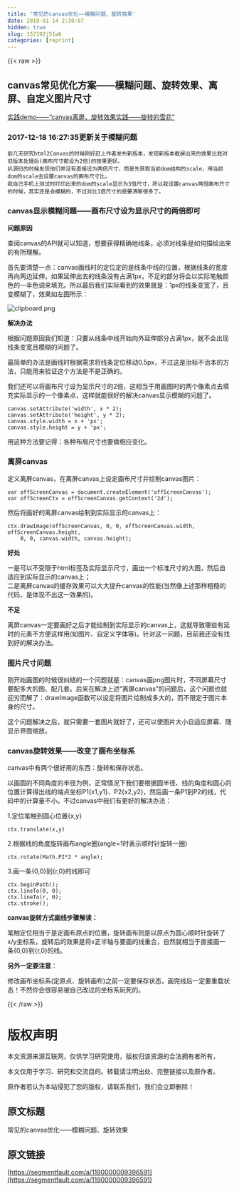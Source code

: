 ```yaml
---
title: '常见的canvas优化——模糊问题、旋转效果' 
date: 2019-01-14 2:30:07
hidden: true
slug: 157192j51w6
categories: [reprint]
---
```


{{< raw >}}

                    
<h2 id="articleHeader0">canvas常见优化方案——模糊问题、旋转效果、离屏、自定义图片尺寸</h2>
<p><a href="https://segmentfault.com/a/1190000009406855">实践demo——“canvas离屏、旋转效果实践——旋转的雪花”</a></p>
<h3 id="articleHeader1">2017-12-18 16:27:35更新关于模糊问题</h3>
<div class="widget-codetool" style="display:none;">
      <div class="widget-codetool--inner">
      <span class="selectCode code-tool" data-toggle="tooltip" data-placement="top" title="" data-original-title="全选"></span>
      <span type="button" class="copyCode code-tool" data-toggle="tooltip" data-placement="top" data-clipboard-text="前几天研究html2Canvas的时候刚好赶上作者发布新版本，发现新版本截屏出来的效果比我对旧版本处理后(画布尺寸都设为2倍)的效果更好。
扒源码的时候发现他们并没有直接设为两倍尺寸，而是先获取当前dom结构的scale，用当前dom的scale去设置canvas的画布尺寸比。
我自己手机上测试时打印出来的dom的scale显示为3倍尺寸，所以我设置canvas两倍画布尺寸的时候，其实还是会模糊的，不过对比1倍尺寸的是要清晰很多了。" title="" data-original-title="复制"></span>
      <span type="button" class="saveToNote code-tool" data-toggle="tooltip" data-placement="top" title="" data-original-title="放进笔记"></span>
      </div>
      </div><pre class="hljs mel"><code>前几天研究html2Canvas的时候刚好赶上作者发布新版本，发现新版本截屏出来的效果比我对旧版本处理后(画布尺寸都设为<span class="hljs-number">2</span>倍)的效果更好。
扒源码的时候发现他们并没有直接设为两倍尺寸，而是先获取当前dom结构的<span class="hljs-keyword">scale</span>，用当前dom的<span class="hljs-keyword">scale</span>去设置<span class="hljs-keyword">canvas</span>的画布尺寸比。
我自己手机上测试时打印出来的dom的<span class="hljs-keyword">scale</span>显示为<span class="hljs-number">3</span>倍尺寸，所以我设置<span class="hljs-keyword">canvas</span>两倍画布尺寸的时候，其实还是会模糊的，不过对比<span class="hljs-number">1</span>倍尺寸的是要清晰很多了。</code></pre>
<h3 id="articleHeader2">canvas显示模糊问题——画布尺寸设为显示尺寸的两倍即可</h3>
<p><strong>问题原因</strong></p>
<p>查阅canvas的API就可以知道，想要获得精确地线条，必须对线条是如何描绘出来的有所理解。</p>
<p>首先要清楚一点：canvas画线时的定位定的是线条中线的位置，根据线条的宽度再向两边延伸，如果延伸出去的线条没有占满1px，不足的部分将会以实际笔触颜色的一半色调来填充。所以最后我们实际看到的效果就是：1px的线条变宽了，且变模糊了，效果如左图所示：</p>
<p><span class="img-wrap"><img data-src="/img/bVNAhe?w=311&amp;h=161" src="https://static.alili.tech/img/bVNAhe?w=311&amp;h=161" alt="clipboard.png" title="clipboard.png" style="cursor: pointer; display: inline;"></span></p>
<p><strong>解决办法</strong></p>
<p>根据问题原因我们知道：只要从线条中线开始向外延伸部分占满1px，就不会出现线条变宽且模糊的问题了。</p>
<p>最简单的办法是画线时根据需求将线条定位移动0.5px，不过这是治标不治本的方法，只能用来验证这个方法是不是正确的。</p>
<p>我们还可以将画布尺寸设为显示尺寸的2倍，这相当于用画图时的两个像素点去填充实际显示的一个像素点，这样就能很好的解决canvas显示模糊的问题了。</p>
<div class="widget-codetool" style="display:none;">
      <div class="widget-codetool--inner">
      <span class="selectCode code-tool" data-toggle="tooltip" data-placement="top" title="" data-original-title="全选"></span>
      <span type="button" class="copyCode code-tool" data-toggle="tooltip" data-placement="top" data-clipboard-text="canvas.setAttribute('width', x * 2);
canvas.setAttribute('height', y * 2);
canvas.style.width = x + 'px';
canvas.style.height = y + 'px';" title="" data-original-title="复制"></span>
      <span type="button" class="saveToNote code-tool" data-toggle="tooltip" data-placement="top" title="" data-original-title="放进笔记"></span>
      </div>
      </div><pre class="hljs mel"><code><span class="hljs-keyword">canvas</span>.setAttribute(<span class="hljs-string">'width'</span>, x * <span class="hljs-number">2</span>);
<span class="hljs-keyword">canvas</span>.setAttribute(<span class="hljs-string">'height'</span>, y * <span class="hljs-number">2</span>);
<span class="hljs-keyword">canvas</span>.style.width = x + <span class="hljs-string">'px'</span>;
<span class="hljs-keyword">canvas</span>.style.height = y + <span class="hljs-string">'px'</span>;</code></pre>
<p>用这种方法要记得：各种布局尺寸也要做相应变化。</p>
<h3 id="articleHeader3">离屏canvas</h3>
<p>定义离屏canvas，在离屏canvas上设定画布尺寸并绘制canvas图片：</p>
<div class="widget-codetool" style="display:none;">
      <div class="widget-codetool--inner">
      <span class="selectCode code-tool" data-toggle="tooltip" data-placement="top" title="" data-original-title="全选"></span>
      <span type="button" class="copyCode code-tool" data-toggle="tooltip" data-placement="top" data-clipboard-text="var offScreenCanvas = document.createElement('offScreenCanvas');
var offScreenCtx = offScreenCanvas.getContext('2d');" title="" data-original-title="复制"></span>
      <span type="button" class="saveToNote code-tool" data-toggle="tooltip" data-placement="top" title="" data-original-title="放进笔记"></span>
      </div>
      </div><pre class="hljs nginx"><code><span class="hljs-attribute">var</span> <span class="hljs-literal">off</span>ScreenCanvas = document.createElement(<span class="hljs-string">'offScreenCanvas'</span>);
<span class="hljs-attribute">var</span> <span class="hljs-literal">off</span>ScreenCtx = <span class="hljs-literal">off</span>ScreenCanvas.getContext(<span class="hljs-string">'2d'</span>);</code></pre>
<p>然后将画好的离屏canvas绘制到实际显示的canvas上：</p>
<div class="widget-codetool" style="display:none;">
      <div class="widget-codetool--inner">
      <span class="selectCode code-tool" data-toggle="tooltip" data-placement="top" title="" data-original-title="全选"></span>
      <span type="button" class="copyCode code-tool" data-toggle="tooltip" data-placement="top" data-clipboard-text="ctx.drawImage(offScreenCanvas, 0, 0, offScreenCanvas.width, offScreenCanvas.height,
    0, 0, canvas.width, canvas.height);" title="" data-original-title="复制"></span>
      <span type="button" class="saveToNote code-tool" data-toggle="tooltip" data-placement="top" title="" data-original-title="放进笔记"></span>
      </div>
      </div><pre class="hljs stylus"><code>ctx.drawImage(offScreenCanvas, <span class="hljs-number">0</span>, <span class="hljs-number">0</span>, offScreenCanvas<span class="hljs-selector-class">.width</span>, offScreenCanvas<span class="hljs-selector-class">.height</span>,
    <span class="hljs-number">0</span>, <span class="hljs-number">0</span>, <span class="hljs-selector-tag">canvas</span><span class="hljs-selector-class">.width</span>, <span class="hljs-selector-tag">canvas</span>.<span class="hljs-attribute">height</span>);</code></pre>
<p><strong>好处</strong></p>
<p>一是可以不受限于html标签及实际显示尺寸，画出一个标准尺寸的大图，然后自适应到实际显示的canvas上；<br>二是离屏canvas的缓存效果可以大大提升canvas的性能(当然像上述那样粗糙的代码，是体现不出这一效果的)。</p>
<p><strong>不足</strong></p>
<p>离屏canvas一定要画好之后才能绘制到实际显示的canvas上，这就导致哪些有延时的元素不方便这样用(如图片、自定义字体等)。针对这一问题，目前我还没有找到好的解决办法。</p>
<h3 id="articleHeader4">图片尺寸问题</h3>
<p>刚开始画图的时候很纠结的一个问题就是：canvas画png图片时，不同屏幕尺寸要配多大的图、配几套。后来在解决上述“离屏canvas”的问题后，这个问题也就迎刃而解了：drawImage函数可以设定将图片绘制成多大的，而不限定于图片本身的尺寸。</p>
<p>这个问题解决之后，就只需要一套图片就好了，还可以使图片大小自适应屏幕、随显示界面缩放。</p>
<h3 id="articleHeader5">canvas旋转效果——改变了画布坐标系</h3>
<p>canvas中有两个很好用的东西：旋转和保存状态。</p>
<p>以画圆的不同角度的半径为例，正常情况下我们要根据圆半径、线的角度和圆心的位置计算得出线的端点坐标P1{x1,y1}、P2{x2,y2}，然后画一条P1到P2的线，代码中的计算量不小。不过canvas中我们有更好的解决办法：</p>
<p>1.定位笔触到圆心位置{x,y}</p>
<div class="widget-codetool" style="display:none;">
      <div class="widget-codetool--inner">
      <span class="selectCode code-tool" data-toggle="tooltip" data-placement="top" title="" data-original-title="全选"></span>
      <span type="button" class="copyCode code-tool" data-toggle="tooltip" data-placement="top" data-clipboard-text="ctx.translate(x,y)" title="" data-original-title="复制"></span>
      <span type="button" class="saveToNote code-tool" data-toggle="tooltip" data-placement="top" title="" data-original-title="放进笔记"></span>
      </div>
      </div><pre class="hljs css"><code style="word-break: break-word; white-space: initial;"><span class="hljs-selector-tag">ctx</span><span class="hljs-selector-class">.translate</span>(<span class="hljs-selector-tag">x</span>,<span class="hljs-selector-tag">y</span>)</code></pre>
<p>2.根据线的角度旋转画布angle圈(angle=1时表示顺时针旋转一圈)</p>
<div class="widget-codetool" style="display:none;">
      <div class="widget-codetool--inner">
      <span class="selectCode code-tool" data-toggle="tooltip" data-placement="top" title="" data-original-title="全选"></span>
      <span type="button" class="copyCode code-tool" data-toggle="tooltip" data-placement="top" data-clipboard-text="ctx.rotate(Math.PI*2 * angle);" title="" data-original-title="复制"></span>
      <span type="button" class="saveToNote code-tool" data-toggle="tooltip" data-placement="top" title="" data-original-title="放进笔记"></span>
      </div>
      </div><pre class="hljs css"><code style="word-break: break-word; white-space: initial;"><span class="hljs-selector-tag">ctx</span><span class="hljs-selector-class">.rotate</span>(<span class="hljs-selector-tag">Math</span><span class="hljs-selector-class">.PI</span>*2 * <span class="hljs-selector-tag">angle</span>);</code></pre>
<p>3.画一条{0,0}到{r,0}的线即可</p>
<div class="widget-codetool" style="display:none;">
      <div class="widget-codetool--inner">
      <span class="selectCode code-tool" data-toggle="tooltip" data-placement="top" title="" data-original-title="全选"></span>
      <span type="button" class="copyCode code-tool" data-toggle="tooltip" data-placement="top" data-clipboard-text="ctx.beginPath();
ctx.lineTo(0, 0);
ctx.lineTo(r, 0);
ctx.stroke();" title="" data-original-title="复制"></span>
      <span type="button" class="saveToNote code-tool" data-toggle="tooltip" data-placement="top" title="" data-original-title="放进笔记"></span>
      </div>
      </div><pre class="hljs css"><code><span class="hljs-selector-tag">ctx</span><span class="hljs-selector-class">.beginPath</span>();
<span class="hljs-selector-tag">ctx</span><span class="hljs-selector-class">.lineTo</span>(0, 0);
<span class="hljs-selector-tag">ctx</span><span class="hljs-selector-class">.lineTo</span>(<span class="hljs-selector-tag">r</span>, 0);
<span class="hljs-selector-tag">ctx</span><span class="hljs-selector-class">.stroke</span>();</code></pre>
<p><strong>canvas旋转方式画线步骤解读：</strong></p>
<p>笔触定位相当于是定画布原点的位置，旋转画布则是以原点为圆心顺时针旋转了x/y坐标系，旋转后的效果是将x正半轴与要画的线重合，自然就相当于直接画一条{0,0}到{r,0}的线。</p>
<p><strong>另外一定要注意</strong>：</p>
<p>修改画布坐标系(定原点、旋转画布)之前一定要保存状态，画完线后一定要重载状态！不然你会很容易被自己改过的坐标系玩死的。</p>

                
{{< /raw >}}

# 版权声明
本文资源来源互联网，仅供学习研究使用，版权归该资源的合法拥有者所有，

本文仅用于学习、研究和交流目的。转载请注明出处、完整链接以及原作者。

原作者若认为本站侵犯了您的版权，请联系我们，我们会立即删除！

## 原文标题
常见的canvas优化——模糊问题、旋转效果

## 原文链接
[https://segmentfault.com/a/1190000009396591](https://segmentfault.com/a/1190000009396591)

